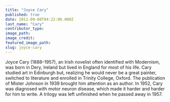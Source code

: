 ```yaml
---
title: "Joyce Cary"
published: true
date: 2011-09-08T04:22:00.000Z
last_name: "Cary"
contributor_type:
image_path:
image_credit:
featured_image_path:
slug: joyce-cary
---
```


Joyce Cary (1888–1957), an Irish novelist often identified with Modernism, was born in Dery, Ireland but lived in England for most of his life. Cary studied art in Edinburgh but, realizing he would never be a great painter, switched to literature and enrolled in Trinity College, Oxford. The publication of Mister Johnson in 1939 brought him attention as an author. In 1952, Cary was diagnosed with motor neuron disease, which made it harder and harder for him to write. A trilogy was left unfinished when he passed away in 1957.

